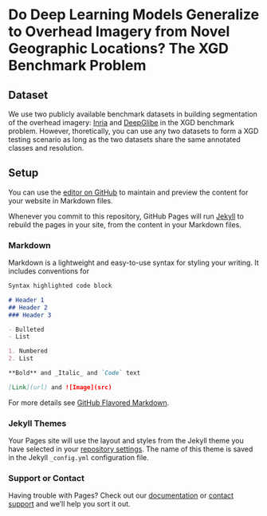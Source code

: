 # Do Deep Learning Models Generalize to Overhead Imagery from Novel Geographic Locations? The XGD Benchmark Problem

## Dataset
We use two publicly available benchmark datasets in building segmentation of the overhead imagery: [Inria](https://project.inria.fr/aerialimagelabeling/) and [DeepGlibe](https://competitions.codalab.org/competitions/18544) in the XGD benchmark problem. However, thoretically, you can use any two datasets to form a XGD testing scenario as long as the two datasets share the same annotated classes and resolution.

## Setup


You can use the [editor on GitHub](https://github.com/bohaohuang/xgd.io/edit/master/index.md) to maintain and preview the content for your website in Markdown files.

Whenever you commit to this repository, GitHub Pages will run [Jekyll](https://jekyllrb.com/) to rebuild the pages in your site, from the content in your Markdown files.

### Markdown

Markdown is a lightweight and easy-to-use syntax for styling your writing. It includes conventions for

```markdown
Syntax highlighted code block

# Header 1
## Header 2
### Header 3

- Bulleted
- List

1. Numbered
2. List

**Bold** and _Italic_ and `Code` text

[Link](url) and ![Image](src)
```

For more details see [GitHub Flavored Markdown](https://guides.github.com/features/mastering-markdown/).

### Jekyll Themes

Your Pages site will use the layout and styles from the Jekyll theme you have selected in your [repository settings](https://github.com/bohaohuang/xgd.io/settings). The name of this theme is saved in the Jekyll `_config.yml` configuration file.

### Support or Contact

Having trouble with Pages? Check out our [documentation](https://help.github.com/categories/github-pages-basics/) or [contact support](https://github.com/contact) and we’ll help you sort it out.
